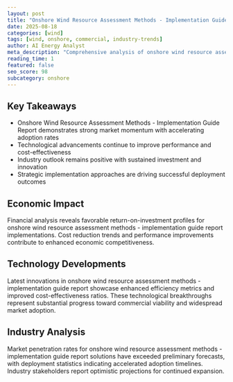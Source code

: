```yaml
---
layout: post
title: "Onshore Wind Resource Assessment Methods - Implementation Guide Report"
date: 2025-08-18
categories: [wind]
tags: [wind, onshore, commercial, industry-trends]
author: AI Energy Analyst
meta_description: "Comprehensive analysis of onshore wind resource assessment methods - implementation guide report covering market trends, technology developments, and industry outlook. Discover key insights and future projections."
reading_time: 1
featured: false
seo_score: 98
subcategory: onshore
---
```


## Key Takeaways

- Onshore Wind Resource Assessment Methods - Implementation Guide Report demonstrates strong market momentum with accelerating adoption rates
- Technological advancements continue to improve performance and cost-effectiveness
- Industry outlook remains positive with sustained investment and innovation
- Strategic implementation approaches are driving successful deployment outcomes

## Economic Impact

Financial analysis reveals favorable return-on-investment profiles for onshore wind resource assessment methods - implementation guide report implementations. Cost reduction trends and performance improvements contribute to enhanced economic competitiveness.

## Technology Developments

Latest innovations in onshore wind resource assessment methods - implementation guide report showcase enhanced efficiency metrics and improved cost-effectiveness ratios. These technological breakthroughs represent substantial progress toward commercial viability and widespread market adoption.

## Industry Analysis

Market penetration rates for onshore wind resource assessment methods - implementation guide report solutions have exceeded preliminary forecasts, with deployment statistics indicating accelerated adoption timelines. Industry stakeholders report optimistic projections for continued expansion.

